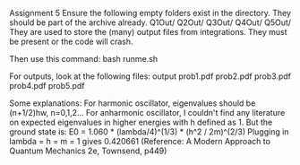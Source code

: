 Assignment 5
Ensure the following empty folders exist in the directory. They should be part of the archive already.
Q1Out/
Q2Out/
Q3Out/
Q4Out/
Q5Out/
They are used to store the (many) output files from integrations. They must be present or the code will crash.

Then use this command:
bash runme.sh

For outputs, look at the following files:
output
prob1.pdf
prob2.pdf
prob3.pdf
prob4.pdf
prob5.pdf

Some explanations:
For harmonic oscillator, eigenvalues should be (n+1/2)hw, n=0,1,2...
For anharmonic oscillator, I couldn't find any literature on expected eigenvalues in higher energies with h defined as 1. But the ground state is:
E0 = 1.060 * (lambda/4)^(1/3) * (h^2 / 2m)^(2/3)
Plugging in lambda = h = m = 1 gives 0.420661
(Reference: A Modern Approach to Quantum Mechanics 2e, Townsend, p449)
